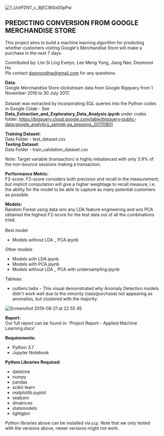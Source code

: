 ![1_UotPZNT_c_BjECWSx00pPw](https://user-images.githubusercontent.com/34176396/63445590-3cac9980-c46b-11e9-9b07-e34c9801a98f.png)
## PREDICTING CONVERSION FROM GOOGLE MERCHANDISE STORE
This project aims to build a machine learning algorithm for predicting whether customers visiting Google's Merchandise Store will make a purchase in the next 7 days.

Contributed by: Lim Si Ling Evelyn, Lee Meng Yong, Jiang Nan, Desmond Ho<br>
Pls contact desmondhw@gmail.com for any questions.

**Data**:<br>
Google Merchandise Store clickstream data from Google Bigquery from 1 November 2016 to 30 July 2017.<br><br>
Dataset was extracted by incorporating SQL queries into the Python codes in Google Colab - See **Data_Extraction_and_Exploratory_Data_Analysis.ipynb** under codes folder.
https://bigquery.cloud.google.com/table/bigquery-public-data:google_analytics_sample.ga_sessions_20170801

**Training Dataset**:<br>
Data Folder - test_dataset.csv<br>
**Testing Dataset**:<br>
Data Folder - 
train_validation_dataset.csv

Note: Target variable (transaction) is highly imbalanced with only 3.9% of the non-bounce sessions making a transaction.

**Performance Metric:** <br>
F2-score. F2-score considers both precision and recall in the measurement, but implicit computation will give a higher weightage to recall measure, i.e. the ability for the model to be able to capture as many potential customers as possible. 

**Models:**<br>
Random Forest using data w/o any LDA feature engineering and w/o PCA obtained the highest F2-score for the test data out of all the combinations tried.<br><br>
Best model
* Models without LDA _ PCA.ipynb<br>

Other models
* Models with LDA.ipynb
* Models with PCA.ipynb
* Models without LDA _ PCA with undersampling.ipynb

Tableau:<br>
* outliers.twbx - This visual demonstrated why Anomaly Detection models didn't work well due to the minority class(purchase) not appearing as anomalies, but clustered with the majority.

![Screenshot 2019-08-21 at 22 55 45](https://user-images.githubusercontent.com/34176396/63444603-8300f900-c469-11e9-946f-0519ca38e7ab.png)


**Report:**<br>
Our full report can be found in: 'Project Report - Applied Machine Learning.docx'

**Requirements:** <br>

* Python 3.7 <br>
* Jupyter Notebook

**Python Libraries Required:**<br>

* datetime<br>
* numpy<br>
* pandas<br>
* scikit-learn<br>
* matplotlib.pyplot<br>
* seaborn<br>
* dmatrices<br>
* statsmodels<br>
* lightgbm<br>


Python libraries above can be installed via `pip`. Note that we only tested with the versions above, newer versions might not work.

